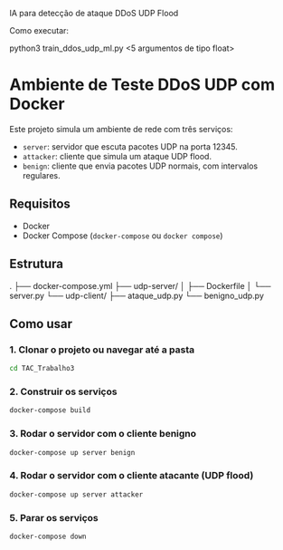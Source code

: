 IA para detecção de ataque DDoS UDP Flood

Como executar:

python3 train_ddos_udp_ml.py <5 argumentos de tipo float>

# Ambiente de Teste DDoS UDP com Docker

Este projeto simula um ambiente de rede com três serviços:

- `server`: servidor que escuta pacotes UDP na porta 12345.
- `attacker`: cliente que simula um ataque UDP flood.
- `benign`: cliente que envia pacotes UDP normais, com intervalos regulares.

## Requisitos

- Docker
- Docker Compose (`docker-compose` ou `docker compose`)

## Estrutura
.
├── docker-compose.yml
├── udp-server/
│ ├── Dockerfile
│ └── server.py
└── udp-client/
├── ataque_udp.py
└── benigno_udp.py


## Como usar

### 1. Clonar o projeto ou navegar até a pasta

```bash
cd TAC_Trabalho3
```

### 2. Construir os serviços
```bash
docker-compose build
```

### 3. Rodar o servidor com o cliente benigno
```bash
docker-compose up server benign
```

### 4. Rodar o servidor com o cliente atacante (UDP flood)
```bash
docker-compose up server attacker
```

### 5. Parar os serviços
```bash
docker-compose down
```

